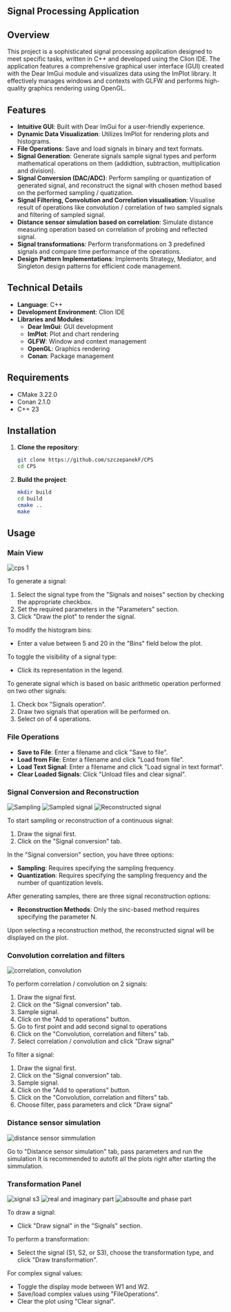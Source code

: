 ## Signal Processing Application



## Overview

This project is a sophisticated signal processing application designed to meet specific tasks, written in C++ and developed using the Clion IDE. The application features a comprehensive graphical user interface (GUI) created with the Dear ImGui module and visualizes data using the ImPlot library. It effectively manages windows and contexts with GLFW and performs high-quality graphics rendering using OpenGL.

## Features

- **Intuitive GUI**: Built with Dear ImGui for a user-friendly experience.
- **Dynamic Data Visualization**: Utilizes ImPlot for rendering plots and histograms.
- **File Operations**: Save and load signals in binary and text formats.
- **Signal Generation**: Generate signals sample signal types and perform mathematical operations on them (addidtion, subtraction, multiplication and division).
- **Signal Conversion (DAC/ADC)**: Perform sampling or quantization of generated signal, and reconstruct the signal with chosen method based on the performed sampling / quatization.
- **Signal Filtering, Convolution and Correlation visualisation**: Visualise result of operations like convolution / correlation of two sampled signals and filtering of sampled signal.
- **Distance sensor simulation based on correlation**: Simulate distance measuring operation based on correlation of probing and reflected signal.
- **Signal transformations**: Perform transformations on 3 predefined signals and compare time performance of the operations.
- **Design Pattern Implementations**: Implements Strategy, Mediator, and Singleton design patterns for efficient code management.

## Technical Details

- **Language**: C++
- **Development Environment**: Clion IDE
- **Libraries and Modules**:
  - **Dear ImGui**: GUI development
  - **ImPlot**: Plot and chart rendering
  - **GLFW**: Window and context management
  - **OpenGL**: Graphics rendering
  - **Conan**: Package management


## Requirements
- CMake 3.22.0
- Conan 2.1.0
- C++ 23
## Installation

1. **Clone the repository**:
    ```sh
    git clone https://github.com/szczepanekF/CPS
    cd CPS
    ```

2. **Build the project**:
    ```sh
    mkdir build
    cd build
    cmake ..
    make
    ```   

## Usage

### Main View
![cps 1](https://github.com/szczepanekF/CPS/assets/107700989/bdca167e-de2b-4746-b1c6-1a2091efa1ef)

To generate a signal:
1. Select the signal type from the "Signals and noises" section by checking the appropriate checkbox.
2. Set the required parameters in the "Parameters" section.
3. Click "Draw the plot" to render the signal.

To modify the histogram bins:
- Enter a value between 5 and 20 in the "Bins" field below the plot.

To toggle the visibility of a signal type:
- Click its representation in the legend.

To generate signal which is based on basic arithmetic operation performed on two other signals:
1. Check box "Signals operation".
2. Draw two signals that operation will be performed on.
3. Select on of 4 operations.

### File Operations

- **Save to File**: Enter a filename and click "Save to file".
- **Load from File**: Enter a filename and click "Load from file".
- **Load Text Signal**: Enter a filename and click "Load signal in text format".
- **Clear Loaded Signals**: Click "Unload files and clear signal".

### Signal Conversion and Reconstruction
![Sampling](https://github.com/szczepanekF/CPS/assets/107700989/7afc75c5-e71b-4adf-a1f8-d0ffc955b4e3)
![Sampled signal](https://github.com/szczepanekF/CPS/assets/107700989/c3fe3ffe-0c33-44f2-84a0-74f53fac1d7e)
![Reconstructed signal](https://github.com/szczepanekF/CPS/assets/107700989/e22ce00d-84b4-43f8-b419-b0701ef08ea5)


To start sampling or reconstruction of a continuous signal:
1. Draw the signal first.
2. Click on the "Signal conversion" tab.

In the "Signal conversion" section, you have three options:
- **Sampling**: Requires specifying the sampling frequency.
- **Quantization**: Requires specifying the sampling frequency and the number of quantization levels.

After generating samples, there are three signal reconstruction options:
- **Reconstruction Methods**: Only the sinc-based method requires specifying the parameter N.

Upon selecting a reconstruction method, the reconstructed signal will be displayed on the plot.



### Convolution correlation and filters
![correlation, convolution](https://github.com/szczepanekF/CPS/assets/107700989/d31e3fe9-a1f2-4eb5-88e5-cc933b03246f)

To perform correlation / convolution on 2 signals:
1. Draw the signal first.
2. Click on the "Signal conversion" tab.
3. Sample signal.
4. Click on the "Add to operations" button.
5. Go to first point and add second signal to operations
6. Click on the "Convolution, correlation and filters" tab.
7. Select correlation / convolution and click "Draw signal"



To filter a signal:
1. Draw the signal first.
2. Click on the "Signal conversion" tab.
3. Sample signal.
4. Click on the "Add to operations" button.
5. Click on the "Convolution, correlation and filters" tab.
6. Choose filter, pass parameters and click "Draw signal"

### Distance sensor simulation

![distance sensor simmulation](https://github.com/szczepanekF/CPS/assets/107700989/d12cd6b5-d8d7-4db3-90bc-06cd81e24913)

Go to "Distance sensor simulation" tab, pass parameters and run the simulation
It is recommended to autofit all the plots right after starting the simmulation.



### Transformation Panel
![signal s3](https://github.com/szczepanekF/CPS/assets/107700989/eb761d88-9b3b-4715-b43b-db7d397defb3)
![real and imaginary part](https://github.com/szczepanekF/CPS/assets/107700989/765d19a2-7ed1-4d73-b551-3e88c64de144)
![absoulte and phase part](https://github.com/szczepanekF/CPS/assets/107700989/2bd214d0-2c54-4313-8644-dca3d8aec99a)


To draw a signal:
- Click "Draw signal" in the "Signals" section.

To perform a transformation:
- Select the signal (S1, S2, or S3), choose the transformation type, and click "Draw transformation".

For complex signal values:
- Toggle the display mode between W1 and W2.
- Save/load complex values using "FileOperations".
- Clear the plot using "Clear signal".
